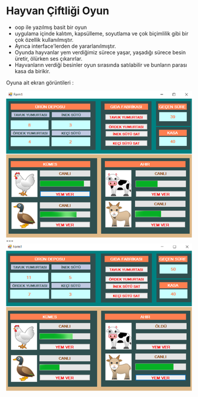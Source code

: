 # Hayvan Çiftliği Oyun

- oop ile yazılmış basit bir oyun
- uygulama içinde kalıtım, kapsülleme, soyutlama ve çok biçimlilik gibi bir çok özellik kullanılmıştır.
- Ayrıca interface'lerden de yararlanılmıştır.
- Oyunda hayvanlar yem verdiğimiz sürece yaşar, yaşadığı sürece besin üretir, ölürken ses çıkarırlar.
- Hayvanların verdiği besinler oyun sırasında satılabilir ve bunların parası kasa da birikir.

Oyuna ait ekran görüntileri :
 
<img align="left" width="630px" src="pic/1.png" />
---
<img align="right" width="630px" src="pic/2.png" />